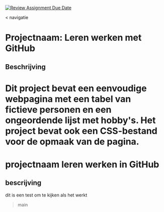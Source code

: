 [![Review Assignment Due Date](https://classroom.github.com/assets/deadline-readme-button-22041afd0340ce965d47ae6ef1cefeee28c7c493a6346c4f15d667ab976d596c.svg)](https://classroom.github.com/a/l3jUSPXl)

< navigatie
# Projectnaam: Leren werken met GitHub

## Beschrijving

Dit project bevat een eenvoudige webpagina met een tabel van fictieve personen en een ongeordende lijst met hobby's.
Het project bevat ook een CSS-bestand voor de opmaak van de pagina.
=======
# projectnaam leren werken in GitHub

## bescrijving
dit is een test om te kijken als het werkt
> main
